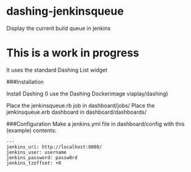 # dashing-jenkinsqueue
Display the current build queue in jenkins

# This is a work in progress

It uses the standard Dashing List widget

###Installation

Install Dashing (I use the Dashing Dockerimage viaplay/dashing)

Place the jenkinsqueue.rb job in dashboard/jobs/
Place the jenkinsqueue.erb dashboard in dashboard/dashboards/

###Configuration
Make a jenkins.yml file in dashboard/config with this (example) contents:
```
---
jenkins_uri: http://localhost:8080/
jenkins_user: username
jenkins_password: passw0rd
jenkins_tzoffset: +0
```
